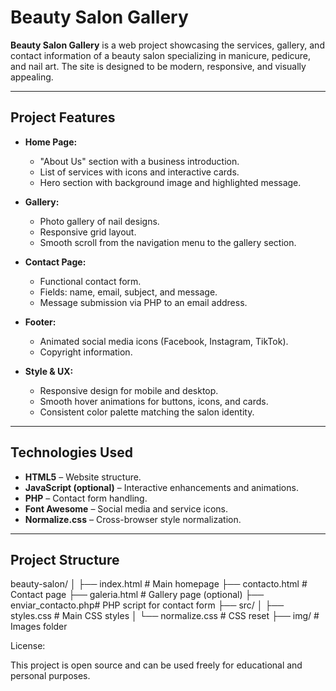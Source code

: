 # Beauty Salon Gallery

**Beauty Salon Gallery** is a web project showcasing the services, gallery, and contact information of a beauty salon specializing in manicure, pedicure, and nail art. The site is designed to be modern, responsive, and visually appealing.

---

## **Project Features**

- **Home Page:**
  - "About Us" section with a business introduction.
  - List of services with icons and interactive cards.
  - Hero section with background image and highlighted message.

- **Gallery:**
  - Photo gallery of nail designs.
  - Responsive grid layout.
  - Smooth scroll from the navigation menu to the gallery section.

- **Contact Page:**
  - Functional contact form.
  - Fields: name, email, subject, and message.
  - Message submission via PHP to an email address.

- **Footer:**
  - Animated social media icons (Facebook, Instagram, TikTok).
  - Copyright information.

- **Style & UX:**
  - Responsive design for mobile and desktop.
  - Smooth hover animations for buttons, icons, and cards.
  - Consistent color palette matching the salon identity.

---

## **Technologies Used**

- **HTML5** – Website structure.
- **JavaScript (optional)** – Interactive enhancements and animations.
- **PHP** – Contact form handling.
- **Font Awesome** – Social media and service icons.
- **Normalize.css** – Cross-browser style normalization.

---

## **Project Structure**
beauty-salon/
│
├── index.html # Main homepage
├── contacto.html # Contact page
├── galeria.html # Gallery page (optional)
├── enviar_contacto.php# PHP script for contact form
├── src/
│ ├── styles.css # Main CSS styles
│ └── normalize.css # CSS reset
├── img/ # Images folder


License:

This project is open source and can be used freely for educational and personal purposes.

